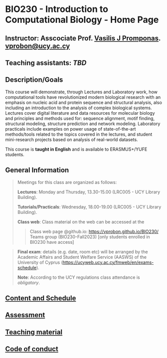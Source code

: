 # BIO230 - Introduction to Computational Biology - Home Page

## Instructor: Asscociate Prof. [Vasilis J Promponas](https://www.ucy.ac.cy/dir/el/component/comprofiler/userprofile/vprobon). [vprobon@ucy.ac.cy](mailto:vprobon@ucy.ac.cy)
## Teaching assistants: *TBD*


##  Description/Goals 
This course will demonstrate, through Lectures and Laboratory work, how computational tools have revolutionized modern biological research with an emphasis on nucleic acid and protein sequence and structural analysis, also including an introduction to the analysis of complex biological systems. 
Lectures cover digital literature and data resources for molecular biology and principles and methods used for: sequence alignment, motif finding, structural modeling, structure prediction and network modeling. Laboratory practicals include examples on power usage of state-of-the-art methods/tools related to the topics covered in the lectures, and student mini-research projects based on analysis of real-world datasets. 

This course is **taught in English** and is available to ERASMUS+/YUFE students.

## General Information
>Meetings for this class are organized as follows:
>
>**Lectures**: Monday and Thursday, 13.30-15.00 (LRC005 - UCY Library Building).
>
>**Tutorials/Practicals**: Wednesday, 18.00-19.00 (LRC005 - UCY Library Building).
>
>**Class web**: Class material on the web can be accessed at the
>>Class web page @github.io: https://vprobon.github.io/BIO230/
>>Teams group (BIO230-Fall2023) [only students enrolled in BIO230 have access]

>**Final exam**: details (e.g. date, room etc) will be arranged by the Academic Affairs and Student Welfare Service (AASWS) of the University of Cyprus (https://ucyweb.ucy.ac.cy/fmweb/en/exams-schedule).
>
>**Note**: According to the UCY regulations class attendance is *obligatory*.


## [Content and Schedule](content.md)
## [Assessment](assessment.md)
## [Teaching material](material.md)
## [Code of conduct](code_of_conduct.md)


